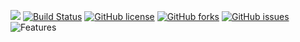 [![](https://jitpack.io/v/Phyrone/Lobby-Rel.svg)](https://jitpack.io/#Phyrone/Lobby-Rel) [![Build Status](https://travis-ci.org/Phyrone/Lobby-Rel.svg?branch=master)](https://travis-ci.org/Phyrone/Lobby-Rel) [![GitHub license](https://img.shields.io/github/license/Phyrone/Lobby-Rel.svg)](https://github.com/Phyrone/Lobby-Rel/blob/master/LICENSE) [![GitHub forks](https://img.shields.io/github/forks/Phyrone/Lobby-Rel.svg)](https://github.com/Phyrone/Lobby-Rel/network) [![GitHub issues](https://img.shields.io/github/issues/Phyrone/Lobby-Rel.svg)](https://github.com/Phyrone/Lobby-Rel/issues)
![Features](https://static.phyrone.de/download/IMG/lobby1.png)
